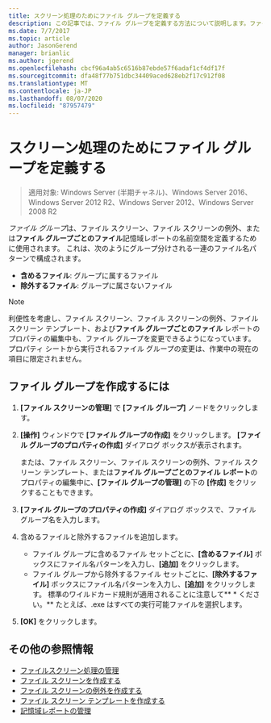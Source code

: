 ```yaml
---
title: スクリーン処理のためにファイル グループを定義する
description: この記事では、ファイル グループを定義する方法について説明します。ファイル グループは、ファイル スクリーン、ファイル スクリーンの例外、ファイル グループごとのファイル記憶域レポートの名前空間を作成するために使用されます。
ms.date: 7/7/2017
ms.topic: article
author: JasonGerend
manager: brianlic
ms.author: jgerend
ms.openlocfilehash: cbcf96a4ab5c6516b87ebde57f6adaf1cf4df17f
ms.sourcegitcommit: dfa48f77b751dbc34409aced628eb2f17c912f08
ms.translationtype: MT
ms.contentlocale: ja-JP
ms.lasthandoff: 08/07/2020
ms.locfileid: "87957479"
---
```

# <a name="define-file-groups-for-screening"></a>スクリーン処理のためにファイル グループを定義する

> 適用対象: Windows Server (半期チャネル)、Windows Server 2016、Windows Server 2012 R2、Windows Server 2012、Windows Server 2008 R2

*ファイル グループ*は、ファイル スクリーン、ファイル スクリーンの例外、または**ファイル グループごとのファイル**記憶域レポートの名前空間を定義するために使用されます。 これは、次のようにグループ分けされる一連のファイル名パターンで構成されます。

-   **含めるファイル**: グループに属するファイル
-   **除外するファイル**: グループに属さないファイル

> [!Note]
> 利便性を考慮し、ファイル スクリーン、ファイル スクリーンの例外、ファイル スクリーン テンプレート、および**ファイル グループごとのファイル** レポートのプロパティの編集中も、ファイル グループを変更できるようになっています。 プロパティ シートから実行されるファイル グループの変更は、作業中の現在の項目に限定されません。

## <a name="to-create-a-file-group"></a>ファイル グループを作成するには

1.  **[ファイル スクリーンの管理]** で **[ファイル グループ]** ノードをクリックします。

2.  **[操作]** ウィンドウで **[ファイル グループの作成]** をクリックします。 **[ファイル グループのプロパティの作成]** ダイアログ ボックスが表示されます。

    または、ファイル スクリーン、ファイル スクリーンの例外、ファイル スクリーン テンプレート、または**ファイル グループごとのファイル レポート**のプロパティの編集中に、**[ファイル グループの管理]** の下の **[作成]** をクリックすることもできます。

3.  **[ファイル グループのプロパティの作成]** ダイアログ ボックスで、ファイル グループ名を入力します。

4.  含めるファイルと除外するファイルを追加します。

    -   ファイル グループに含めるファイル セットごとに、**[含めるファイル]** ボックスにファイル名パターンを入力し、**[追加]** をクリックします。
    -   ファイル グループから除外するファイル セットごとに、**[除外するファイル]** ボックスにファイル名パターンを入力し、**[追加]** をクリックします。
        標準のワイルドカード規則が適用されることに注意して** \* ください。** たとえば、.exe はすべての実行可能ファイルを選択します。

5.  **[OK]** をクリックします。

## <a name="additional-references"></a>その他の参照情報

-   [ファイルスクリーン処理の管理](file-screening-management.md)
-   [ファイル スクリーンを作成する](create-file-screen.md)
-   [ファイル スクリーンの例外を作成する](create-file-screen-exception.md)
-   [ファイル スクリーン テンプレートを作成する](create-file-screen-template.md)
-   [記憶域レポートの管理](storage-reports-management.md)


